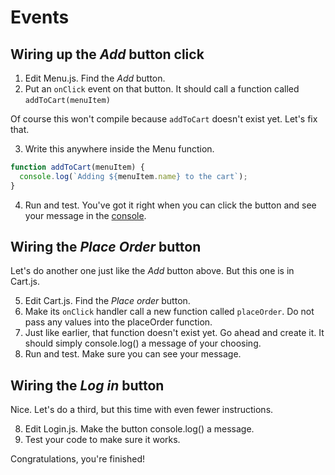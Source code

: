# Events
<!-- Time: 10min -->
<!-- In form fields (Maybe in Cart.js - PAN,CVV,EXPIRY, location), have them onChange={e=>sayHello(e.target.value)} -->

## Wiring up the *Add* button click
1. Edit Menu.js. Find the *Add* button.
2. Put an `onClick` event on that button. It should call a function called `addToCart(menuItem)`

Of course this won't compile because `addToCart` doesn't exist yet. Let's fix that.

3. Write this anywhere inside the Menu function. 
```JavaScript
function addToCart(menuItem) {
  console.log(`Adding ${menuItem.name} to the cart`);
}
```
4. Run and test. You've got it right when you can click the button and see your message in the [console](../../cheatsheet.md/To-see-something-in-the-browser-console).

## Wiring the *Place Order* button
Let's do another one just like the *Add* button above. But this one is in Cart.js.

5. Edit Cart.js. Find the *Place order* button.
6. Make its `onClick` handler call a new function called  `placeOrder`. Do not pass any values into the placeOrder function.
7. Just like earlier, that function doesn't exist yet. Go ahead and create it. It should simply console.log() a message of your choosing.
8. Run and test. Make sure you can see your message.

## Wiring the *Log in* button
Nice. Let's do a third, but this time with even fewer instructions.

8.  Edit Login.js. Make the button console.log() a message.
9.  Test your code to make sure it works.

Congratulations, you're finished!